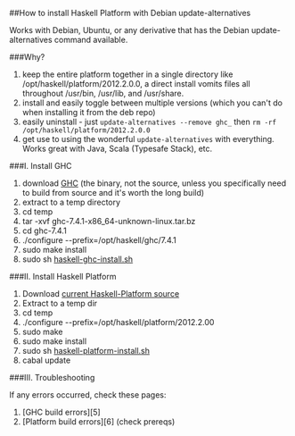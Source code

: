 ##How to install Haskell Platform with Debian update-alternatives

Works with Debian, Ubuntu, or any derivative that has the Debian update-alternatives
command available.

###Why?

1.  keep the entire platform together in a single directory like 
    /opt/haskell/platform/2012.2.0.0, a direct install vomits files all throughout 
    /usr/bin, /usr/lib, and /usr/share.  
2.  install and easily toggle between multiple versions (which you can't do when
    installing it from the deb repo)
3.  easily uninstall - just `update-alternatives --remove ghc_` then `rm -rf 
    /opt/haskell/platform/2012.2.0.0`
4.  get use to using the wonderful `update-alternatives` with everything.  Works great
    with Java, Scala (Typesafe Stack), etc. 

###I.  Install GHC

1.  download [GHC][1] (the binary, not the source, unless you specifically need to build from 
    source and it's worth the long build)
2.  extract to a temp directory
3.  cd temp
4.  tar -xvf ghc-7.4.1-x86\_64-unknown-linux.tar.bz
5.  cd ghc-7.4.1
6.  ./configure --prefix=/opt/haskell/ghc/7.4.1
7.  sudo make install
8.  sudo sh [haskell-ghc-install.sh][2]

###II.  Install Haskell Platform

1.  Download [current Haskell-Platform source][3]
2.  Extract to a temp dir
3.  cd temp
4.  ./configure --prefix=/opt/haskell/platform/2012.2.00
5.  sudo make
6.  sudo make install
7.  sudo sh [haskell-platform-install.sh][4]
8.  cabal update

###III. Troubleshooting

If any errors occurred, check these pages:

1.  [GHC build errors][5]
2.  [Platform build errors][6] (check prereqs)

[1]: http://www.haskell.org/ghc/download\_ghc\_7\_4\_1#x86linux
[2]: https://github.com/byrongibson/scripts/blob/master/install/haskell/haskell-ghc-install.sh 
[3]: http://hackage.haskell.org/platform/linux.html
[4]: https://github.com/byrongibson/scripts/blob/master/install/haskell/haskell-platform-install.sh

